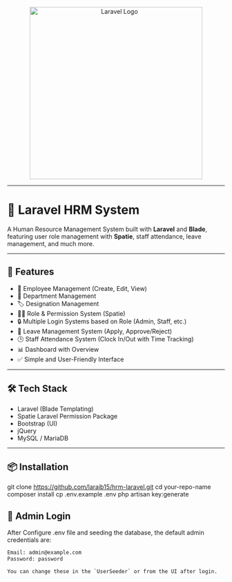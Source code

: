 <p align="center">
  <a href="https://laravel.com" target="_blank">
    <img src="https://raw.githubusercontent.com/laravel/art/master/logo-lockup/5%20SVG/2%20CMYK/1%20Full%20Color/laravel-logolockup-cmyk-red.svg" width="400" alt="Laravel Logo">
  </a>
</p>



---

# 🧠 Laravel HRM System

A Human Resource Management System built with **Laravel** and **Blade**, featuring user role management with **Spatie**, staff attendance, leave management, and much more.

---

## 🚀 Features

- 👥 Employee Management (Create, Edit, View)
- 🏢 Department Management
- 🏷️ Designation Management
- 🧑‍⚖️ Role & Permission System (Spatie)
- 🔒 Multiple Login Systems based on Role (Admin, Staff, etc.)
- 🛫 Leave Management System (Apply, Approve/Reject)
- 🕒 Staff Attendance System (Clock In/Out with Time Tracking)
- 📊 Dashboard with Overview
- ✅ Simple and User-Friendly Interface

---

## 🛠️ Tech Stack

- Laravel (Blade Templating)
- Spatie Laravel Permission Package
- Bootstrap (UI)
- jQuery
- MySQL / MariaDB

---

## 📦 Installation


git clone https://github.com/laraib15/hrm-laravel.git
cd your-repo-name
composer install
cp .env.example .env
php artisan key:generate

## 🔐 Admin Login

After Configure .env file and seeding the database, the default admin credentials are:

```txt
Email: admin@example.com
Password: password

You can change these in the `UserSeeder` or from the UI after login.
